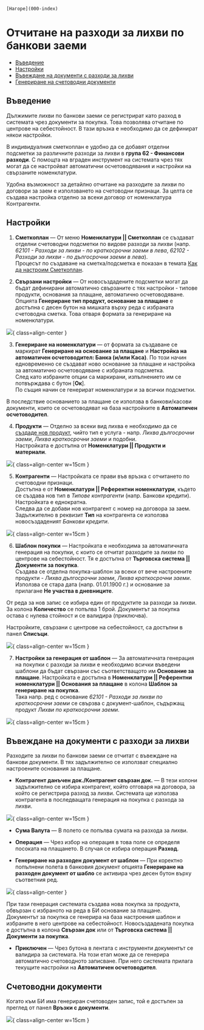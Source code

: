 ```{only} html
[Нагоре](000-index)
```
 
# Отчитане на разходи за лихви по банкови заеми  

- [Въведение](https://docs.unicontsoft.com/guide/erp/005-how-to/012-bank-loan-interest.html#id2)  
- [Настройки](https://docs.unicontsoft.com/guide/erp/005-how-to/012-bank-loan-interest.html#id3)  
- [Въвеждане на документи с разходи за лихви](https://docs.unicontsoft.com/guide/erp/005-how-to/012-bank-loan-interest.html#id4)  
- [Генериране на счетоводни документи](https://docs.unicontsoft.com/guide/erp/005-how-to/012-bank-loan-interest.html#id5)  


## **Въведение**  

Дължимите лихви по банкови заеми се регистрират като разход в системата чрез документи за покупка. Това позволява отчитане по центрове на себестойност. В тази връзка е необходимо да се дефинират някои настройки.  

В индивидуалния сметкоплан е удобно да се добавят отделни подсметки за различните разходи за лихви в **група 62 - Финансови разходи**. С помощта на вграден инструмент на системата чрез тях могат да се настройват автоматични осчетоводявания и настройки на свързаните номенклатури.  

Удобна възможност за детайлно отчитане на разходите за лихви по договори за заем е използването на счетоводни признаци. За целта се създава настройка отделно за всеки договор от номенклатура Контрагенти.  

## **Настройки**

1) **Сметкоплан**  —  От меню **Номенклатури || Сметкоплан** се създават отделни счетоводни подсметки по видове разходи за лихви (напр. *62101 - Разходи за лихви - по краткосрочни заеми в лева*, *62102 - Разходи за лихви - по дългосрочни заеми в лева*).  
Процесът по създаване на сметка/подсметка е показан в темата [Как да настроим Сметкоплан](https://docs.unicontsoft.com/guide/erp/001-ref/002-accounting/001-chart-of-acc.html).  

2) **Свързани настройки**  —  От новосъздадените подсметки могат да бъдат дефинирани автоматично свързаните с тях настройки - типове продукти, основания за плащане, автоматично осчетоводяване.  
Опцията **Генериране тип продукт, основание за плащане** е достъпна с десен бутон на мишката върху реда с избраната счетоводна сметка. Това отваря формата за генериране на номенклатури.  

![](912-bank-loan-interest1.png){ class=align-center }

3) **Генериране на номенклатури**  —  от формата за създаване се маркират **Генериране на основание за плащане** и **Настройка на автоматичен осчетоводител: Банка (и/или Каса)**. По този начин едновременно се създават ново основание за плащане и настройка за автоматично осчетоводяване с избраната подсметка.  
След като избраните опции са маркирани, изпълнението им се потвърждава с бутон [**Ок**].  
По същия начин се генерират номенклатури и за всички подсметки.  

В последствие основанието за плащане се използва в банкови/касови документи, които се осчетоводяват на база настройките в **Автоматичен осчетоводител**.  

4) **Продукти**  —  Отделно за всеки вид лихва е необходимо да се [създаде нов продукт](https://docs.unicontsoft.com/guide/erp/001-ref/001-nomenclatures/003-items.html), чийто тип е услуга - напр. *Лихва дългосрочни заеми*, *Лихва краткосрочни заеми* и подобни.  
Настройката е достъпна от **Номенклатури || Продукти и материали**.  

![](912-bank-loan-interest2.png){ class=align-center w=15cm }

5) **Контрагенти**   —  Настройката се прави във връзка с отчитането по счетоводни признаци.  
Достъпна е от **Номенклатури || Референтни номенклатури**, където се създава нов тип в *Типове контрагенти* (напр. Банкови кредити). Настройката е еднократна.  
Следва да се добави нов контрагент с номер на договора за заем. Задължително в реквизит **Тип** на контрагента се използва новосъздаденият *Банкови кредити*.  

![](912-bank-loan-interest3.png){ class=align-center w=15cm }

6) **Шаблон покупки**  —  Настройката е необходима за автоматичната генерация на покупки, с които се отчитат разходите за лихви по центрове на себестойност. Тя е достъпна от **Търговска система || Документи за покупка**.  
Създава се отделна покупка-шаблон за всеки от вече настроените продукти -  *Лихва дългосрочни заеми*, *Лихва краткосрочни заеми*. Използва се стара дата (напр. 01.01.1900 г.) и основание за прилагане **Не участва в дневниците**.  

От реда за нов запис се избира един от продуктите за разходи за лихви. За колона **Количество** се попълва 1 брой. Документът за покупка остава с нулева стойност и се валидира (приключва).  

Настройките, свързани с центрове на себестойност, са достъпни в панел **Списъци**.  

![](912-bank-loan-interest4.png){ class=align-center w=15cm }

7) **Настройки за генерация от шаблон**  —  За автоматичната генерация на покупки с разходи за лихви е необходимо всички въведени шаблони да бъдат свързани със съответстващото им **Основание за плащане**.   Настройката е достъпна в **Номенклатури || Референтни номенклатури || Основания за плащане** в колона **Шаблон за генериране на покупка**.  
Така напр. ред с основание *62101 - Разходи за лихви по краткосрочни заеми* се свързва с документ-шаблон, съдържащ продукт *Лихви по краткосрочни заеми*.  

![](912-bank-loan-interest5.png){ class=align-center w=15cm }

## **Въвеждане на документи с разходи за лихви**

Разходите за лихви по банкови заеми се отчитат с въвеждане на банкови документи. В тях задължително се използват специално настроените основания за плащане.  

- **Контрагент данъчен док./Контрагент свързан док.** —  В тези колони задължително се избира контрагент, който отговаря на договора, за който се регистрира разход за лихви. Системата ще използва контрагента в последващата генерация на покупка с разхода за лихви.  

![](912-bank-loan-interest6.png){ class=align-center w=15cm }

- **Сума Валута**  — В полето се попълва сумата на разхода за лихви.  

- **Операция**  —  Чрез избор на операция в това поле се определя посоката на плащането. В случая се избира операция **Разход**.  

- **Генериране на разходен документ от шаблон**  — При коректно попълнени полета в банковия документ опцията **Генериране на разходен документ от шабло** се активира чрез десен бутон върху съответния ред.  

![](912-bank-loan-interest7.png){ class=align-center }

При тази генерация системата създава нова покупка за продукта, обвързан с избраното на реда в БИ основание за плащане.  
Документът за покупка се генерира на база настроения шаблон и избраните в него центрове на себестойност. Новосъздадената покупка е достъпна в колона **Свързан док** или от **Търговска система || Документи за покупка**.

- **Приключен**  —  Чрез бутона в лентата с инструменти документът се валидира за системата. На този етап може да се генерира автоматично счетоводното записване. При него системата прилага текущите настройки на **Автоматичен осчетоводител**.  

## **Счетоводни документи**

Когато към БИ има генериран счетоводен запис, той е достъпен за преглед от панел **Връзки с документи**.  

![](912-bank-loan-interest8.png){ class=align-center w=15cm }
